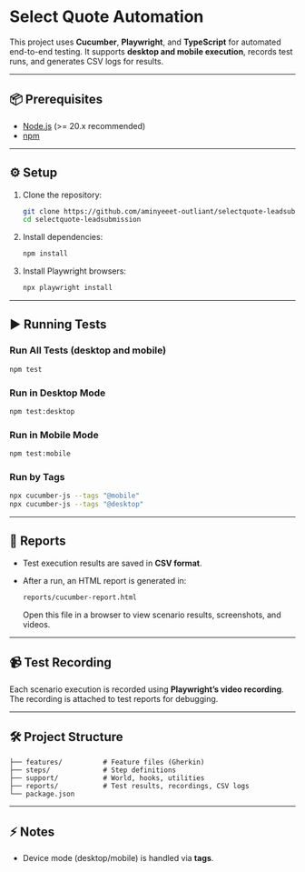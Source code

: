 # Select Quote Automation

This project uses **Cucumber**, **Playwright**, and **TypeScript** for automated end-to-end testing.
It supports **desktop and mobile execution**, records test runs, and generates CSV logs for results.

---

## 📦 Prerequisites

* [Node.js](https://nodejs.org/) (>= 20.x recommended)
* [npm](https://www.npmjs.com/)

---

## ⚙️ Setup

1. Clone the repository:

   ```bash
   git clone https://github.com/aminyeeet-outliant/selectquote-leadsubmission.git
   cd selectquote-leadsubmission
   ```

2. Install dependencies:

   ```bash
   npm install
   ```

3. Install Playwright browsers:

   ```bash
   npx playwright install
   ```

---

## ▶️ Running Tests

### Run All Tests (desktop and mobile)

```bash
npm test
```
### Run in **Desktop Mode**

```bash
npm test:desktop
```

### Run in **Mobile Mode**

```bash
npm test:mobile
```


### Run by Tags

```bash
npx cucumber-js --tags "@mobile"
npx cucumber-js --tags "@desktop"
```

---

## 📝 Reports

- Test execution results are saved in **CSV format**.
- After a run, an HTML report is generated in:

  ```bash
  reports/cucumber-report.html
  ```
   Open this file in a browser to view scenario results, screenshots, and videos.
---

## 📹 Test Recording

Each scenario execution is recorded using **Playwright’s video recording**.
The recording is attached to test reports for debugging.

---

## 🛠️ Project Structure

```
├── features/          # Feature files (Gherkin)
├── steps/             # Step definitions
├── support/           # World, hooks, utilities
├── reports/           # Test results, recordings, CSV logs
└── package.json
```

---

## ⚡ Notes

* Device mode (desktop/mobile) is handled via **tags**.
